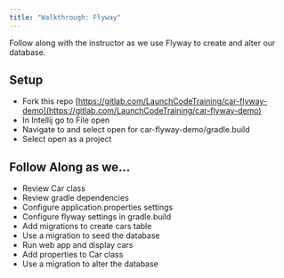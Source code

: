 ```yaml
---
title: "Walkthrough: Flyway"
---
```


Follow along with the instructor as we use Flyway to create and alter our database.

## Setup

- Fork this repo [https://gitlab.com/LaunchCodeTraining/car-flyway-demo](https://gitlab.com/LaunchCodeTraining/car-flyway-demo)
- In Intellij go to File open
- Navigate to and select open for car-flyway-demo/gradle.build
- Select open as a project

## Follow Along as we...

- Review Car class
- Review gradle dependencies
- Configure application.properties settings
- Configure flyway settings in gradle.build
- Add migrations to create cars table
- Use a migration to seed the database
- Run web app and display cars
- Add properties to Car class
- Use a migration to alter the database
